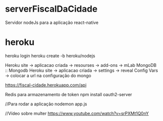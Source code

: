 # serverFiscalDaCidade
Servidor nodeJs para a aplicação react-native 

# heroku 
heroku login
heroku create <nome-aplicacao> -b heroku/nodejs

Heroku site -> aplicacao criada -> resourses -> add-ons -> mLab MongoDB :: Mongodb
Heroku site -> aplicacao criada -> settings -> reveal Config Vars -> colocar a url na configuração do mongo


https://fiscal-cidade.herokuapp.com/api

Redis para armazenamento de token 
npm install oauth2-server


//Para rodar a aplicação
nodemon app.js

//Vídeo sobre multer
https://www.youtube.com/watch?v=srPXMt1Q0nY